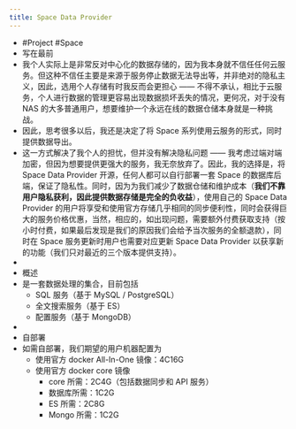 ```yaml
---
title: Space Data Provider
---
```

- #Project #Space
- 写在最前
- 我个人实际上是非常反对中心化的数据存储的，因为我本身就不信任任何云服务。但这种不信任主要是来源于服务停止数据无法导出等，并非绝对的隐私主义，因此，选用个人存储有时我反而会更担心 —— 不得不承认，相比于云服务，个人进行数据的管理更容易出现数据损坏丢失的情况，更何况，对于没有 NAS 的大多普通用户，想要维护一个永远在线的数据仓储本身就是一种挑战。
- 因此，思考很多以后，我还是决定了将 Space 系列使用云服务的形式，同时提供数据导出。
- 这一方式解决了我个人的担忧，但并没有解决隐私问题 —— 我考虑过端对端加密，但因为想要提供更强大的服务，我无奈放弃了。因此，我的选择是，将 Space Data Provider 开源，任何人都可以自行部署一套 Space 的数据库后端，保证了隐私性。同时，因为为我们减少了数据仓储和维护成本（**我们不靠用户隐私获利，因此提供数据存储是完全的负收益**），使用自己的 Space Data Provider 的用户将享受和使用官方存储几乎相同的同步便利性，同时会获得巨大的服务价格优惠，当然，相应的，如出现问题，需要额外付费获取支持（按小时付费，如果最后发现是我们的原因我们会给予当次服务的全额退款），同时在 Space 服务更新时用户也需要对应更新 Space Data Provider 以获享新的功能（我们只对最近的三个版本提供支持）。
-
- 概述
- 是一套数据处理的集合，目前包括
	 - SQL 服务（基于 MySQL / PostgreSQL）
	 - 全文搜索服务（基于 ES）
	 - 配置服务（基于 MongoDB）
-
- 自部署
- 如需自部署，我们期望的用户机器配置为
	 - 使用官方 docker All-In-One 镜像：4C16G
	 - 使用官方 docker core 镜像
		 - core 所需：2C4G（包括数据同步和 API 服务）
		 - 数据库所需：1C2G
		 - ES 所需：2C8G
		 - Mongo 所需：1C2G